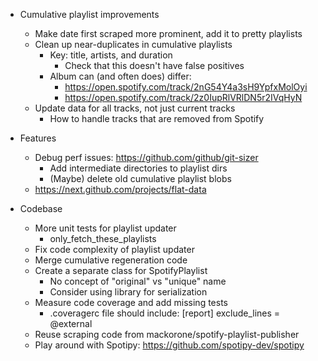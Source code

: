 - Cumulative playlist improvements
    - Make date first scraped more prominent, add it to pretty playlists
    - Clean up near-duplicates in cumulative playlists
        - Key: title, artists, and duration
            - Check that this doesn't have false positives
        - Album can (and often does) differ:
            - https://open.spotify.com/track/2nG54Y4a3sH9YpfxMolOyi
            - https://open.spotify.com/track/2z0IupRlVRlDN5r2IVqHyN
    - Update data for all tracks, not just current tracks
        - How to handle tracks that are removed from Spotify

- Features
    - Debug perf issues: https://github.com/github/git-sizer
        - Add intermediate directories to playlist dirs
        - (Maybe) delete old cumulative playlist blobs
    - https://next.github.com/projects/flat-data

- Codebase
    - More unit tests for playlist updater
        - only_fetch_these_playlists
    - Fix code complexity of playlist updater
    - Merge cumulative regeneration code
    - Create a separate class for SpotifyPlaylist
        - No concept of "original" vs "unique" name
        - Consider using library for serialization
    - Measure code coverage and add missing tests
        - .coveragerc file should include:
          [report]
          exclude_lines = @external
    - Reuse scraping code from mackorone/spotify-playlist-publisher
    - Play around with Spotipy: https://github.com/spotipy-dev/spotipy
